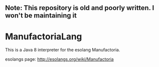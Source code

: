 ## Note: This repository is old and poorly written. I won't be maintaining it

# ManufactoriaLang

This is a Java 8 interpreter for the esolang Manufactoria.

esolangs page: http://esolangs.org/wiki/Manufactoria
